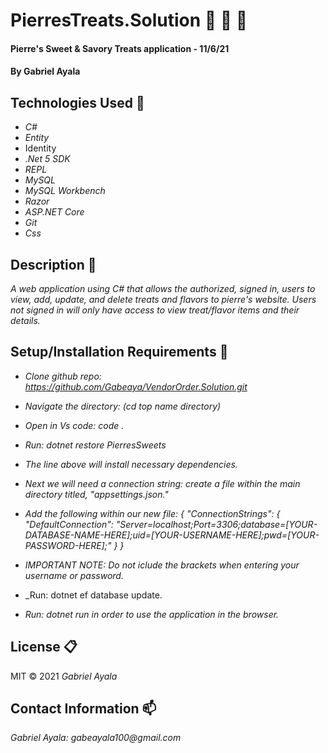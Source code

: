 # PierresTreats.Solution :cupcake:	:pie:	:lollipop:	
#### Pierre's Sweet & Savory Treats application - 11/6/21 


#### By Gabriel Ayala

## Technologies Used :floppy_disk:
* _C#_
* _Entity_
* Identity
* _.Net 5 SDK_
* _REPL_
* _MySQL_
* _MySQL Workbench_
* _Razor_
* _ASP.NET Core_
* _Git_
* _Css_



## Description :page_with_curl:
_A web application using C# that allows the authorized, signed in, users to view, add, update, and delete treats and flavors to pierre's website. Users not signed in will only have access to view treat/flavor items and their details._

## Setup/Installation Requirements :triangular_ruler:

* _Clone github repo: https://github.com/Gabeaya/VendorOrder.Solution.git_
* _Navigate the directory: (cd top name directory)_
* _Open in Vs code: code ._
* _Run: dotnet restore PierresSweets_
* _The line above will install necessary dependencies._
* _Next we will need a connection string: create a file within the main directory titled, "appsettings.json."_
* _Add the following within our new file: {
    "ConnectionStrings": {
        "DefaultConnection": "Server=localhost;Port=3306;database=[YOUR-DATABASE-NAME-HERE];uid=[YOUR-USERNAME-HERE];pwd=[YOUR-PASSWORD-HERE];"
    }
}_
* _IMPORTANT NOTE: Do not iclude the brackets when entering your username or password._

* _Run: dotnet ef database update.

* _Run: dotnet run in order to use the application in the browser._


## License :clipboard:
MIT &copy; 2021 _Gabriel Ayala_
## Contact Information :mailbox:

_Gabriel Ayala:
gabeayala100@gmail.com_